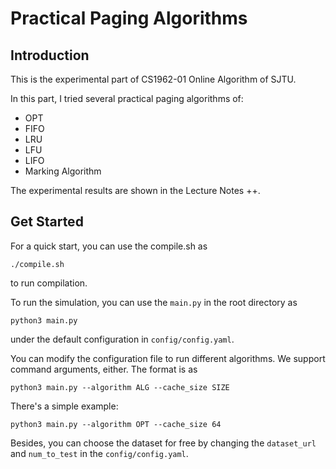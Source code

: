 # Practical Paging Algorithms

## Introduction

This is the experimental part of CS1962-01 Online Algorithm of SJTU.

In this part, I tried several practical paging algorithms of:

- OPT
- FIFO
- LRU
- LFU
- LIFO
- Marking Algorithm

The experimental results are shown in the Lecture Notes ++.

## Get Started

For a quick start, you can use the compile.sh as
```
./compile.sh
```
to run compilation.

To run the simulation, you can use the `main.py` in the root directory as
```
python3 main.py
```
under the default configuration in `config/config.yaml`.

You can modify the configuration file to run different algorithms. We support command arguments, either. The format is as
```
python3 main.py --algorithm ALG --cache_size SIZE
```
There's a simple example:
```
python3 main.py --algorithm OPT --cache_size 64
```

Besides, you can choose the dataset for free by changing the `dataset_url` and `num_to_test` in the `config/config.yaml`.
